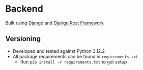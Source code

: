 # Backend

Built using [Django](https://djangoproject.com/) and [Django Rest Framework](https://www.django-rest-framework.org/)

## Versioning

- Developed and tested against Python 3.12.2
- All package requirements can be found in `requirements.txt`
  - Run `pip install -r requirements.txt` to get setup

